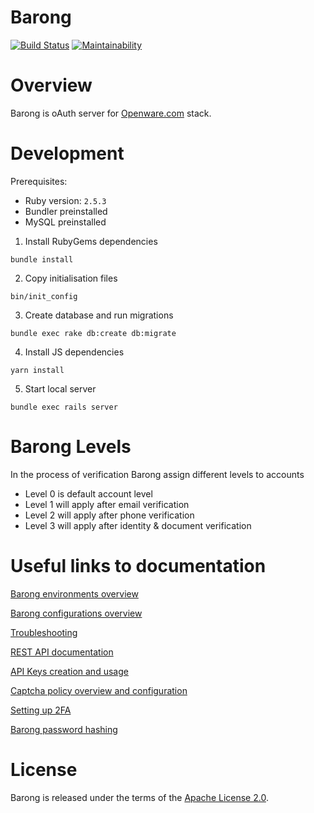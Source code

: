 [travis]: https://travis-ci.org/rubykube/barong
[codeclimate]: https://codeclimate.com/github/rubykube/barong/maintainability
[openware.com]: https://www.openware.com

# Barong
[![Build Status](https://travis-ci.org/rubykube/barong.svg?branch=master)][travis]
[![Maintainability](https://api.codeclimate.com/v1/badges/a53414f061e69f6f531a/maintainability)][codeclimate]

# Overview

Barong is oAuth server for [Openware.com][openware.com] stack.

# Development

Prerequisites:
- Ruby version: `2.5.3`
- Bundler preinstalled
- MySQL preinstalled

1. Install RubyGems dependencies
```
bundle install
```

2. Copy initialisation files
```
bin/init_config
```

3. Create database and run migrations
```
bundle exec rake db:create db:migrate
```

4. Install JS dependencies
```
yarn install
```

5. Start local server
```
bundle exec rails server
```

# Barong Levels

In the process of verification Barong assign different levels to accounts

- Level 0 is default account level
- Level 1 will apply after email verification
- Level 2 will apply after phone verification
- Level 3 will apply after identity & document verification

# Useful links to documentation
[Barong environments overview](https://github.com/openware/barong/blob/master/docs/configuration.md#barong-environments-overview)

[Barong configurations overview](https://github.com/openware/barong/blob/master/docs/configuration.md#barong-configurations-overview)

[Troubleshooting](https://github.com/openware/barong/blob/master/docs/troubleshooting.md)

[REST API documentation](https://github.com/openware/barong/blob/master/docs/api/rest_api.md)

[API Keys creation and usage](https://github.com/openware/barong/blob/master/docs/general/api-keys.md)

[Captcha policy overview and configuration](https://github.com/openware/barong/blob/master/docs/general/captcha.md)

[Setting up 2FA](https://github.com/openware/barong/blob/master/docs/general/2fa.md)

[Barong password hashing](https://github.com/openware/barong/blob/master/docs/general/password_hashing.md#barong-password-hashing)


# License
Barong is released under the terms of the [Apache License 2.0](./LICENSE.md).
